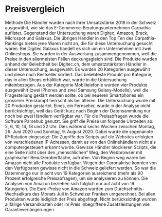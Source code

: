 # Preisvergleich

Methode
Die Händler wurden nach ihrer Umsatzstärke 2019 in der Schweiz ausgewählt, wie sie das E-Commerce-Beratungsunternehmen Carpathia auflistet. Gegenstand der Untersuchung waren Digitec, Amazon, Brack, Microspot und Galaxus. Die übrigen Händler in den Top Ten des Carpathia-Rankings bieten jene Waren nicht an, die für diese Untersuchung gesucht waren. Bei Digitec Galaxus handelt es sich um ein Unternehmen mit zwei Onlineshops. Sie wurden in der Auswertung zusammengenommen, weil die Preise in den allermeisten Fällen deckungsgleich sind.
Die Produkte wurden anhand der Beliebtheit bei Digitec.ch, dem umsatzstärksten Händler in dieser Untersuchung, ausgewählt. Es wurden 20 Kategorien ausgewählt und diese nach Bestseller sortiert. Das beliebteste Produkt pro Kategorie, das in allen Shops erhältlich war, wurde in die Untersuchung miteinbezogen. Aus der Kategorie Mobiltelefonie wurden vier Produkte ausgewählt (zwei iPhones und zwei Samsung Galaxy-Modelle), weil die Fragestellung geklärt werden sollte, ob bei neueren Smartphones ein grösserer Preiskampf herrscht als bei älteren.
Die Untersuchung wurde mit 20 Produkten gestartet. Eines, ein Fernseher, wurde in der Analyse nicht berücksichtigt, weil das Gerät kurz nach Beginn der Datensammlung nur noch bei zwei Händlern verfügbar war.
Für die Preisabfragen wurde die Software Parsehub genutzt. Sie griff die Preise um folgende Uhrzeiten ab: 2, 6, 10, 14, 18 und 22 Uhr. Dies während sechs Wochen zwischen Montag, 29. Juni 2020 und Sonntag, 9. August 2020. Dabei wurde die sogenannte IP-Rotation eingesetzt: Die Zugriffe des Scripts auf die Websites erfolgten von verschiedenen IP-Adressen, damit es von den Onlinehändlern nicht als computergesteuert erkannt wurde. Gewisse Händler blockieren Scripts, die eine Seite nicht über den „menschlichen“ Weg, den Webbrowser mit graphischer Benutzeroberfläche, aufrufen.
Von Beginn weg waren bei Amazon nicht alle Produkte verfügbar. Wegen der Coronakrise konnten von den Verfügbaren gewisse nicht in die Schweiz geliefert werden. So war die Datenmenge nur in acht von 19 Kategorien ausreichend (mehr als 90 Prozent erfolgreiche Preisabfragen), um sie analysieren zu können. Die Analysen von Amazon beziehen sich folglich nur auf acht von 19 Kategorien. Die Euro-Preise von Amazon wurden zum Durchschnitts-Wechselkurs des Monats Juli in Schweizer Franken umgerechnet.
Bei allen Produkten wurde lediglich der Preis abgefragt. Nicht berücksichtigt wurden allfällige Versandkosten oder im Preis inbegriffene Zusatzleistungen wie Garantieverlängerungen.
